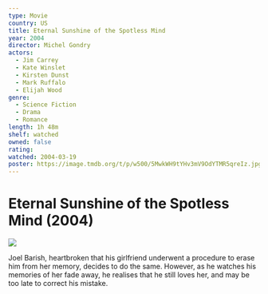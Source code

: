 ```yaml
---
type: Movie
country: US
title: Eternal Sunshine of the Spotless Mind
year: 2004
director: Michel Gondry
actors:
  - Jim Carrey
  - Kate Winslet
  - Kirsten Dunst
  - Mark Ruffalo
  - Elijah Wood
genre:
  - Science Fiction
  - Drama
  - Romance
length: 1h 48m
shelf: watched
owned: false
rating:
watched: 2004-03-19
poster: https://image.tmdb.org/t/p/w500/5MwkWH9tYHv3mV9OdYTMR5qreIz.jpg
---
```


# Eternal Sunshine of the Spotless Mind (2004)

![](https://image.tmdb.org/t/p/w500/5MwkWH9tYHv3mV9OdYTMR5qreIz.jpg)

Joel Barish, heartbroken that his girlfriend underwent a procedure to erase him from her memory, decides to do the same. However, as he watches his memories of her fade away, he realises that he still loves her, and may be too late to correct his mistake.